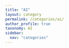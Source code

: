 ```yaml
---
title: "AI"
layout: category
permalink: /categories/ai/
author_profile: true
taxonomy: AI
sidebar:
  nav: "categories"
---
```


